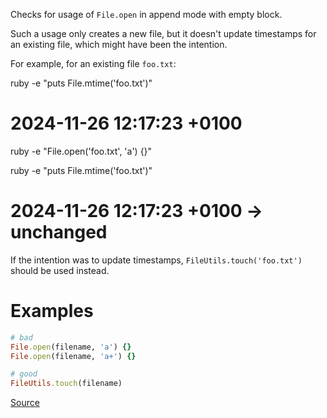 
Checks for usage of `File.open` in append mode with empty block.

Such a usage only creates a new file, but it doesn't update
timestamps for an existing file, which might have been the intention.

For example, for an existing file `foo.txt`:

  ruby -e "puts File.mtime('foo.txt')"
  # 2024-11-26 12:17:23 +0100

  ruby -e "File.open('foo.txt', 'a') {}"

  ruby -e "puts File.mtime('foo.txt')"
  # 2024-11-26 12:17:23 +0100 -> unchanged

If the intention was to update timestamps, `FileUtils.touch('foo.txt')`
should be used instead.

# Examples

```ruby
# bad
File.open(filename, 'a') {}
File.open(filename, 'a+') {}

# good
FileUtils.touch(filename)
```

[Source](http://www.rubydoc.info/gems/rubocop/RuboCop/Cop/Style/FileTouch)
